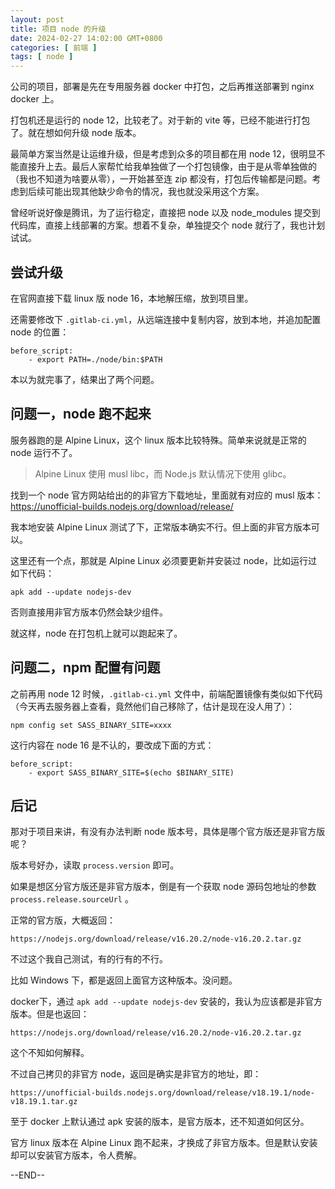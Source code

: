 ```yaml
---
layout: post
title: 项目 node 的升级
date: 2024-02-27 14:02:00 GMT+0800
categories: [ 前端 ]
tags: [ node ]
---
```


公司的项目，部署是先在专用服务器 docker 中打包，之后再推送部署到 nginx docker 上。

打包机还是运行的 node 12，比较老了。对于新的 vite 等，已经不能进行打包了。就在想如何升级 node 版本。

<!-- more -->

最简单方案当然是让运维升级，但是考虑到众多的项目都在用 node 12，很明显不能直接升上去。最后人家帮忙给我单独做了一个打包镜像，由于是从零单独做的（我也不知道为啥要从零），一开始甚至连 zip
都没有，打包后传输都是问题。考虑到后续可能出现其他缺少命令的情况，我也就没采用这个方案。

曾经听说好像是腾讯，为了运行稳定，直接把 node 以及 node_modules 提交到代码库，直接上线部署的方案。想着不复杂，单独提交个 node 就行了，我也计划试试。

## 尝试升级

在官网直接下载 linux 版 node 16，本地解压缩，放到项目里。

还需要修改下 `.gitlab-ci.yml`，从远端连接中复制内容，放到本地，并追加配置 node 的位置：

```
before_script:
    - export PATH=./node/bin:$PATH
```

本以为就完事了，结果出了两个问题。

## 问题一，node 跑不起来

服务器跑的是 Alpine Linux，这个 linux 版本比较特殊。简单来说就是正常的 node 运行不了。

> Alpine Linux 使用 musl libc，而 Node.js 默认情况下使用 glibc。

找到一个 node 官方网站给出的的非官方下载地址，里面就有对应的 musl 版本： https://unofficial-builds.nodejs.org/download/release/

我本地安装 Alpine Linux 测试了下，正常版本确实不行。但上面的非官方版本可以。

这里还有一个点，那就是 Alpine Linux 必须要更新并安装过 node，比如运行过如下代码：

```
apk add --update nodejs-dev
```

否则直接用非官方版本仍然会缺少组件。

就这样，node 在打包机上就可以跑起来了。

## 问题二，npm 配置有问题

之前再用 node 12 时候，`.gitlab-ci.yml` 文件中，前端配置镜像有类似如下代码（今天再去服务器上查看，竟然他们自己移除了，估计是现在没人用了）：

```
npm config set SASS_BINARY_SITE=xxxx
```

这行内容在 node 16 是不认的，要改成下面的方式：

```
before_script:
    - export SASS_BINARY_SITE=$(echo $BINARY_SITE)
```

## 后记

那对于项目来讲，有没有办法判断 node 版本号，具体是哪个官方版还是非官方版呢？

版本号好办，读取 `process.version` 即可。

如果是想区分官方版还是非官方版本，倒是有一个获取 node 源码包地址的参数 `process.release.sourceUrl` 。

正常的官方版，大概返回：

```
https://nodejs.org/download/release/v16.20.2/node-v16.20.2.tar.gz
```

不过这个我自己测试，有的行有的不行。

比如 Windows 下，都是返回上面官方这种版本。没问题。

docker下，通过 `apk add --update nodejs-dev` 安装的，我认为应该都是非官方版本。但是也返回：

```
https://nodejs.org/download/release/v16.20.2/node-v16.20.2.tar.gz
```

这个不知如何解释。

不过自己拷贝的非官方 node，返回是确实是非官方的地址，即：

```
https://unofficial-builds.nodejs.org/download/release/v18.19.1/node-v18.19.1.tar.gz
```

至于 docker 上默认通过 apk 安装的版本，是官方版本，还不知道如何区分。

官方 linux 版本在 Alpine Linux 跑不起来，才换成了非官方版本。但是默认安装却可以安装官方版本，令人费解。

--END--
